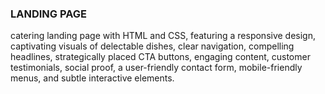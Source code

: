 ### LANDING PAGE
catering landing page with HTML and CSS, featuring a responsive design, captivating visuals of delectable dishes, clear navigation, compelling headlines, strategically placed CTA buttons, engaging content, customer testimonials, social proof, a user-friendly contact form, mobile-friendly menus, and subtle interactive elements. 
